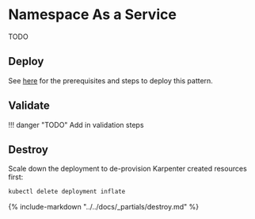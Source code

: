 # Namespace As a Service

TODO

## Deploy

See [here](https://aws-ia.github.io/terraform-aws-eks-blueprints/getting-started/#prerequisites) for the prerequisites and steps to deploy this pattern.

## Validate

!!! danger "TODO"
    Add in validation steps

## Destroy

Scale down the deployment to de-provision Karpenter created resources first:

```sh
kubectl delete deployment inflate
```

{%
   include-markdown "../../docs/_partials/destroy.md"
%}
